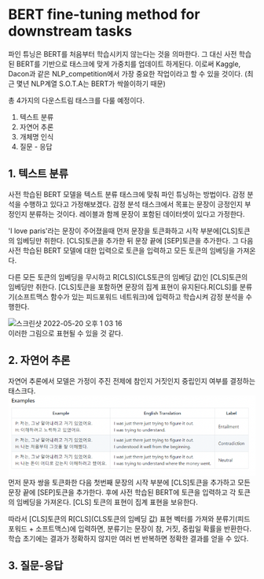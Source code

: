 # BERT fine-tuning method for downstream tasks

파인 튜닝은 BERT를 처음부터 학습시키지 않는다는 것을 의마한다. 그 대신 사전 학습된 BERT를 기반으로 태스크에 맞게 가중치를 업데이트 하게된다.
이로써 Kaggle, Dacon과 같은 NLP_competition에서 가장 중요한 작업이라고 할 수 있을 것이다. (최근 몇년 NLP계열 S.O.T.A는 BERT가 싹쓸이하기 때문)

총 4가지의 다운스트림 태스크를 다룰 예정이다.

1. 텍스트 분류
2. 자연어 추론
3. 개체명 인식
4. 질문 - 응답


## 1. 텍스트 분류
사전 학습된 BERT 모델을 텍스트 분류 태스크에 맞춰 파인 튜닝하는 방법이다. 감정 분석을 수행하고 있다고 가정해보겠다. 
감정 분석 태스크에서 목표는 문장이 긍정인지 부정인지 분류하는 것이다. 레이블과 함께 문장이 포함된 데이터셋이 있다고 가정한다.

'I love paris'라는 문장이 주어졌을때 먼저 문장을 토큰화하고 시작 부분에[CLS]토큰의 임베딩만 취한다. [CLS]토큰을 추가한 뒤
문장 끝에 [SEP]토큰을 추가한다. 그 다음 사전 학습된 BERT 모델에 대한 입력으로 토큰을 입력하고 모든 토큰의 임베딩을 가져온다.

다른 모든 토큰의 임베딩을 무시하고 R[CLS](CLS토큰의 임베딩 값)인 [CLS]토큰의 임베딩만 취한다. [CLS]토큰을 포함하면 문장의
집계 표현이 유지된다.R[CLS]를 분류기(소프트맥스 함수가 있는 피드포워드 네트워크)에 입력하고 학습시켜 감정 분석을 수행한다.

![스크린샷 2022-05-20 오후 1 03 16](https://user-images.githubusercontent.com/69188513/169448072-4513f4c1-6efb-4701-8f9a-c073b88d783c.png) <br>
이러한 그림으로 표현될 수 있을 것 같다.

## 2. 자연어 추론
자연어 추론에서 모델은 가정이 주진 전제에 참인지 거짓인지 중립인지 여부를 결정하는 태스크다. 
![img.png](img.png)<br>
먼저 문자 쌍을 토큰화한 다음 첫번째 문장의 시작 부분에 [CLS]토큰을 추가하고 모든 문장 끝에 [SEP]토큰을 추가한다.
후에 사전 학습된 BERT에 토큰을 입력하고 각 토큰의 임베딩을 가져온다. [CLS] 토큰의 표현이 집계 표현을 보유한다.

따라서 [CLS]토큰의 R[CLS](CLS토큰의 임베딩 값) 표현 벡터를 가져와 분류기(피드포워드 + 소프트맥스)에 입력하면, 분류기는 문장이 참, 거짓,
중립일 확률을 반환한다. 학습 초기에는 결과가 정확하지 않지만 여러 번 반복하면 정확한 결과를 얻을 수 있다.

## 3. 질문-응답


